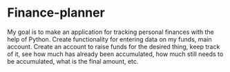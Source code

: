 # Finance-planner
My goal is to make an application for tracking personal finances with the help of Python. Create functionality for entering data on my funds, main account. Create an account to raise funds for the desired thing, keep track of it, see how much has already been accumulated, how much still needs to be accumulated, what is the final amount, etc.
